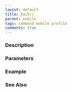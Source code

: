```yaml
---
layout: default
title: back()
parent: mobile
tags: command mobile profile
comments: true
---
```



### Description


### Parameters


### Example


### See Also
